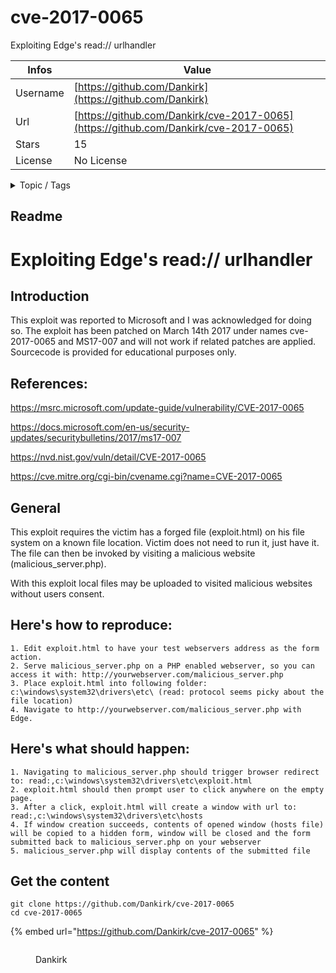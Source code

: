 # cve-2017-0065

Exploiting Edge's read:// urlhandler

| Infos    | Value                                                              |
| -------- | -------------------------------------------------------------------|
| Username | [https://github.com/Dankirk](https://github.com/Dankirk) |
| Url      | [https://github.com/Dankirk/cve-2017-0065](https://github.com/Dankirk/cve-2017-0065)                                               |
| Stars    | 15                                                          |
| License  | No License                                                        |

<details>

<summary>Topic / Tags</summary>

* cve* edge* exploit* security* vulnerability

</details>

## Readme

# Exploiting Edge's read:// urlhandler

## Introduction

This exploit was reported to Microsoft and I was acknowledged for doing so. The exploit has been patched on March 14th 2017 under names cve-2017-0065 and MS17-007 and will not work if related patches are applied. Sourcecode is provided for educational purposes only.

## References:

https://msrc.microsoft.com/update-guide/vulnerability/CVE-2017-0065

https://docs.microsoft.com/en-us/security-updates/securitybulletins/2017/ms17-007

https://nvd.nist.gov/vuln/detail/CVE-2017-0065

https://cve.mitre.org/cgi-bin/cvename.cgi?name=CVE-2017-0065


## General

This exploit requires the victim has a forged file (exploit.html) on his file system on a known file location.
Victim does not need to run it, just have it. The file can then be invoked by visiting a malicious website (malicious_server.php).

With this exploit local files may be uploaded to visited malicious websites without users consent.

## Here's how to reproduce:

    1. Edit exploit.html to have your test webservers address as the form action.
    2. Serve malicious_server.php on a PHP enabled webserver, so you can access it with: http://yourwebserver.com/malicious_server.php
    3. Place exploit.html into following folder: c:\windows\system32\drivers\etc\ (read: protocol seems picky about the file location)
    4. Navigate to http://yourwebserver.com/malicious_server.php with Edge.

## Here's what should happen:

    1. Navigating to malicious_server.php should trigger browser redirect to: read:,c:\windows\system32\drivers\etc\exploit.html
    2. exploit.html should then prompt user to click anywhere on the empty page. 
    3. After a click, exploit.html will create a window with url to: read:,c:\windows\system32\drivers\etc\hosts
    4. If window creation succeeds, contents of opened window (hosts file) will be copied to a hidden form, window will be closed and the form submitted back to malicious_server.php on your webserver
    5. malicious_server.php will display contents of the submitted file



## Get the content

```
git clone https://github.com/Dankirk/cve-2017-0065
cd cve-2017-0065
```

{% embed url="https://github.com/Dankirk/cve-2017-0065" %}

<figure><img src="https://avatars.githubusercontent.com/u/10588760?v=4" alt=""><figcaption><p>Dankirk</p></figcaption></figure>
